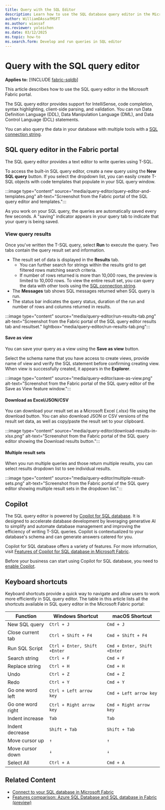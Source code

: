 ```yaml
---
title: Query with the SQL Editor
description: Learn how to use the SQL database query editor in the Microsoft Fabric portal
author: WilliamDAssafMSFT
ms.author: wiassaf
ms.reviewer: yoleichen
ms.date: 03/12/2025
ms.topic: how-to
ms.search.form: Develop and run queries in SQL editor
---
```


# Query with the SQL query editor

**Applies to:** [!INCLUDE [fabric-sqldb](../includes/applies-to-version/fabric-sqldb.md)]

This article describes how to use the SQL query editor in the Microsoft Fabric portal.

The SQL query editor provides support for IntelliSense, code completion, syntax highlighting, client-side parsing, and validation. You can run Data Definition Language (DDL), Data Manipulation Language (DML), and Data Control Language (DCL) statements.

You can also query the data in your database with multiple tools with a [SQL connection string](connect.md).

## SQL query editor in the Fabric portal

The SQL query editor provides a text editor to write queries using T-SQL.

To access the built-in SQL query editor, create a new query using the **New SQL query** button. If you select the dropdown list, you can easily create T-SQL objects with code templates that populate in your SQL query window.

:::image type="content" source="media/query-editor/query-editor-and-templates.png" alt-text="Screenshot from the Fabric portal of the SQL query editor and templates.":::

As you work on your SQL query, the queries are automatically saved every few seconds. A "saving" indicator appears in your query tab to indicate that your query is being saved.

### View query results

Once you've written the T-SQL query, select **Run** to execute the query. Two tabs contain the query result set and information.

- The result set of data is displayed in the **Results** tab.
    - You can further search for strings within the results grid to get filtered rows matching search criteria.
    - If number of rows returned is more than 10,000 rows, the preview is limited to 10,000 rows. To view the entire result set, you can query the data with other tools using the [SQL connection string](connect.md).
- The **Messages** tab shows SQL messages returned when SQL query is run.
- The status bar indicates the query status, duration of the run and number of rows and columns returned in results.

 :::image type="content" source="media/query-editor/run-results-tab.png" alt-text="Screenshot from the Fabric portal of the SQL query editor results tab and resultset." lightbox="media/query-editor/run-results-tab.png":::

#### Save as view

You can save your query as a view using the **Save as view** button. 

Select the schema name that you have access to create views, provide name of view and verify the SQL statement before confirming creating view. When view is successfully created, it appears in the **Explorer**.

:::image type="content" source="media/query-editor/save-as-view.png" alt-text="Screenshot from the Fabric portal of the SQL query editor of the Save as View feature window.":::  

#### Download as Excel/JSON/CSV

You can download your result set as a Microsoft Excel (.xlsx) file using the download button. You can also download JSON or CSV versions of the result set data, as well as copy/paste the result set to your clipboard.

:::image type="content" source="media/query-editor/download-results-in-xlsx.png" alt-text="Screenshot from the Fabric portal of the SQL query editor showing the Download results button.":::

#### Multiple result sets

When you run multiple queries and those return multiple results, you can select results dropdown list to see individual results.

   :::image type="content" source="media/query-editor/multiple-result-sets.png" alt-text="Screenshot from the Fabric portal of the SQL query editor showing multiple result sets in the dropdown list.":::

## Copilot

The SQL query editor is powered by [Copilot for SQL database](copilot.md). It is designed to accelerate database development by leveraging generative AI to simplify and automate database management and improving the efficiency of writing T-SQL queries. Copilot is contextualized to your database's schema and can generate answers catered for you.

Copilot for SQL database offers a variety of features. For more information, visit [Features of Copilot for SQL database in Microsoft Fabric](copilot.md#features-of-copilot-for-sql-database-in-fabric).

Before your business can start using Copilot for SQL database, you need to [enable Copilot](../../fundamentals/copilot-enable-fabric.md).

## Keyboard shortcuts

Keyboard shortcuts provide a quick way to navigate and allow users to work more efficiently in SQL query editor. The table in this article lists all the shortcuts available in SQL query editor in the Microsoft Fabric portal:

| **Function** | **Windows** **Shortcut** |**macOS Shortcut**|
|---|---| -------- |
| New SQL query | `Ctrl + J` | `Cmd + J`|
| Close current tab | `Ctrl + Shift + F4` | `Cmd + Shift + F4` |
| Run SQL Script| `Ctrl + Enter, Shift +Enter`|`Cmd + Enter, Shift +Enter`|
| Search string | `Ctrl + F` |`Cmd + F`|
| Replace string | `Ctrl + H` | `Cmd + H`|
| Undo | `Ctrl + Z` |`Cmd + Z`|
| Redo | `Ctrl + Y` |`Cmd + Y`|
| Go one word left | `Ctrl + Left arrow key` | `Cmd + Left arrow key` |
| Go one word right | `Ctrl + Right arrow key` | `Cmd + Right arrow key` |
| Indent increase | `Tab` | `Tab` |
| Indent decrease | `Shift + Tab` | `Shift + Tab` |
| Move cursor up | `↑` | `↑` |
| Move cursor down | `↓` | `↓` |
| Select All | `Ctrl + A` | `Cmd + A` |

## Related Content

- [Connect to your SQL database in Microsoft Fabric](connect.md)
- [Features comparison: Azure SQL Database and SQL database in Fabric (preview)](feature-comparison-sql-database-fabric.md)
